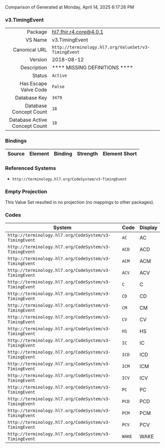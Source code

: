 Comparison of 
Generated at Monday, April 14, 2025 6:17:26 PM

### v3.TimingEvent

|      |     |
| ---: | --- |
| Package | hl7.fhir.r4.core@4.0.1 |
| VS Name | v3.TimingEvent |
| Canonical URL | `http://terminology.hl7.org/ValueSet/v3-TimingEvent` |
| Version | 2018-08-12 |
| Description | **** MISSING DEFINITIONS **** |
| Status | `Active` |
| Has Escape Valve Code | `False` |
| Database Key | `3479` |
| Database Concept Count | `18` |
| Database Active Concept Count | `18` |
### Bindings

| Source | Element | Binding | Strength | Element Short |
| ------ | ------- | ------- | -------- | ------------- |

### Referenced Systems

* `http://terminology.hl7.org/CodeSystem/v3-TimingEvent`
### Empty Projection

This Value Set resulted in no projection (no mappings to other packages).

### Codes

| System | Code | Display |
| ------ | ---- | ------- |
| `http://terminology.hl7.org/CodeSystem/v3-TimingEvent` | `AC` | AC |
| `http://terminology.hl7.org/CodeSystem/v3-TimingEvent` | `ACD` | ACD |
| `http://terminology.hl7.org/CodeSystem/v3-TimingEvent` | `ACM` | ACM |
| `http://terminology.hl7.org/CodeSystem/v3-TimingEvent` | `ACV` | ACV |
| `http://terminology.hl7.org/CodeSystem/v3-TimingEvent` | `C` | C |
| `http://terminology.hl7.org/CodeSystem/v3-TimingEvent` | `CD` | CD |
| `http://terminology.hl7.org/CodeSystem/v3-TimingEvent` | `CM` | CM |
| `http://terminology.hl7.org/CodeSystem/v3-TimingEvent` | `CV` | CV |
| `http://terminology.hl7.org/CodeSystem/v3-TimingEvent` | `HS` | HS |
| `http://terminology.hl7.org/CodeSystem/v3-TimingEvent` | `IC` | IC |
| `http://terminology.hl7.org/CodeSystem/v3-TimingEvent` | `ICD` | ICD |
| `http://terminology.hl7.org/CodeSystem/v3-TimingEvent` | `ICM` | ICM |
| `http://terminology.hl7.org/CodeSystem/v3-TimingEvent` | `ICV` | ICV |
| `http://terminology.hl7.org/CodeSystem/v3-TimingEvent` | `PC` | PC |
| `http://terminology.hl7.org/CodeSystem/v3-TimingEvent` | `PCD` | PCD |
| `http://terminology.hl7.org/CodeSystem/v3-TimingEvent` | `PCM` | PCM |
| `http://terminology.hl7.org/CodeSystem/v3-TimingEvent` | `PCV` | PCV |
| `http://terminology.hl7.org/CodeSystem/v3-TimingEvent` | `WAKE` | WAKE |

